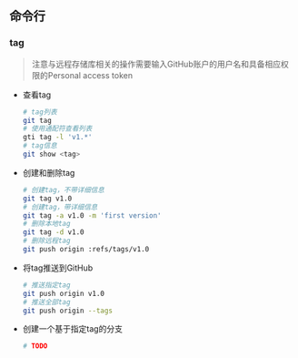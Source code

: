 ## 命令行

### tag

> 注意与远程存储库相关的操作需要输入GitHub账户的用户名和具备相应权限的Personal access token

- 查看tag

    ```bash
    # tag列表
    git tag
    # 使用通配符查看列表
    gti tag -l 'v1.*'
    # tag信息
    git show <tag>
    ```

- 创建和删除tag

    ```bash
    # 创建tag，不带详细信息
    git tag v1.0
    # 创建tag，带详细信息
    git tag -a v1.0 -m 'first version'
    # 删除本地tag
    git tag -d v1.0
    # 删除远程tag
    git push origin :refs/tags/v1.0
    ```

- 将tag推送到GitHub

    ```bash
    # 推送指定tag
    git push origin v1.0
    # 推送全部tag
    git push origin --tags
    ```

- 创建一个基于指定tag的分支

    ```bash
    # TODO
    ```
